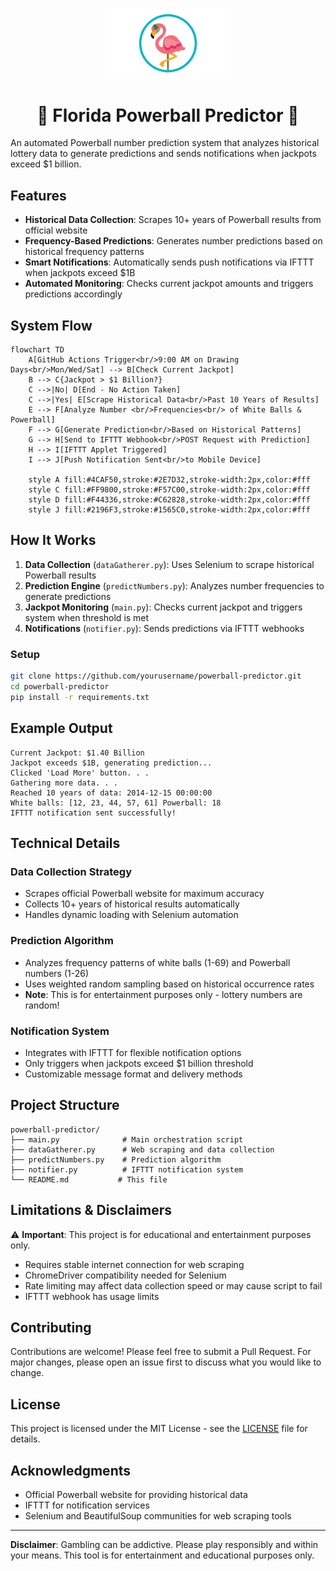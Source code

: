<p align="center">
  <img src="pics/PowerballPredictorLogo.png" alt="Project Logo" width="200"/>
</p>

<h1 align="center">🎰 Florida Powerball Predictor 🎰</h1>

An automated Powerball number prediction system that analyzes historical lottery data to generate predictions and sends notifications when jackpots exceed $1 billion.

## Features

- **Historical Data Collection**: Scrapes 10+ years of Powerball results from official website
- **Frequency-Based Predictions**: Generates number predictions based on historical frequency patterns
- **Smart Notifications**: Automatically sends push notifications via IFTTT when jackpots exceed $1B
- **Automated Monitoring**: Checks current jackpot amounts and triggers predictions accordingly

## System Flow

```mermaid
flowchart TD
    A[GitHub Actions Trigger<br/>9:00 AM on Drawing Days<br/>Mon/Wed/Sat] --> B[Check Current Jackpot]
    B --> C{Jackpot > $1 Billion?}
    C -->|No| D[End - No Action Taken]
    C -->|Yes| E[Scrape Historical Data<br/>Past 10 Years of Results]
    E --> F[Analyze Number <br/>Frequencies<br/> of White Balls & Powerball]
    F --> G[Generate Prediction<br/>Based on Historical Patterns]
    G --> H[Send to IFTTT Webhook<br/>POST Request with Prediction]
    H --> I[IFTTT Applet Triggered]
    I --> J[Push Notification Sent<br/>to Mobile Device]
    
    style A fill:#4CAF50,stroke:#2E7D32,stroke-width:2px,color:#fff
    style C fill:#FF9800,stroke:#F57C00,stroke-width:2px,color:#fff
    style D fill:#F44336,stroke:#C62828,stroke-width:2px,color:#fff
    style J fill:#2196F3,stroke:#1565C0,stroke-width:2px,color:#fff
```

## How It Works

1. **Data Collection** (`dataGatherer.py`): Uses Selenium to scrape historical Powerball results
2. **Prediction Engine** (`predictNumbers.py`): Analyzes number frequencies to generate predictions
3. **Jackpot Monitoring** (`main.py`): Checks current jackpot and triggers system when threshold is met
4. **Notifications** (`notifier.py`): Sends predictions via IFTTT webhooks

### Setup
```bash
git clone https://github.com/yourusername/powerball-predictor.git
cd powerball-predictor
pip install -r requirements.txt
```

## Example Output

```
Current Jackpot: $1.40 Billion
Jackpot exceeds $1B, generating prediction...
Clicked 'Load More' button. . .
Gathering more data. . .
Reached 10 years of data: 2014-12-15 00:00:00
White balls: [12, 23, 44, 57, 61] Powerball: 18
IFTTT notification sent successfully!
```

## Technical Details

### Data Collection Strategy
- Scrapes official Powerball website for maximum accuracy
- Collects 10+ years of historical results automatically
- Handles dynamic loading with Selenium automation

### Prediction Algorithm
- Analyzes frequency patterns of white balls (1-69) and Powerball numbers (1-26)
- Uses weighted random sampling based on historical occurrence rates
- **Note**: This is for entertainment purposes only - lottery numbers are random!

### Notification System
- Integrates with IFTTT for flexible notification options
- Only triggers when jackpots exceed $1 billion threshold
- Customizable message format and delivery methods

## Project Structure

```
powerball-predictor/
├── main.py              # Main orchestration script
├── dataGatherer.py      # Web scraping and data collection
├── predictNumbers.py    # Prediction algorithm
├── notifier.py          # IFTTT notification system
└── README.md           # This file
```

## Limitations & Disclaimers

⚠️ **Important**: This project is for educational and entertainment purposes only.

- Requires stable internet connection for web scraping
- ChromeDriver compatibility needed for Selenium
- Rate limiting may affect data collection speed or may cause script to fail
- IFTTT webhook has usage limits

## Contributing

Contributions are welcome! Please feel free to submit a Pull Request. For major changes, please open an issue first to discuss what you would like to change.

## License

This project is licensed under the MIT License - see the [LICENSE](LICENSE) file for details.

## Acknowledgments

- Official Powerball website for providing historical data
- IFTTT for notification services
- Selenium and BeautifulSoup communities for web scraping tools

---

**Disclaimer**: Gambling can be addictive. Please play responsibly and within your means. This tool is for entertainment and educational purposes only.
